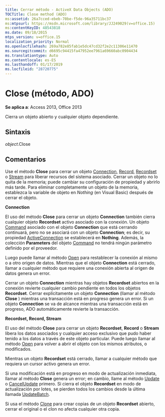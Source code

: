 ```yaml
---
title: Cerrar método - ActiveX Data Objects (ADO)
TOCTitle: Close method (ADO)
ms:assetid: 26a7cced-ebeb-70be-f5de-96a35711bc37
ms:mtpsurl: https://msdn.microsoft.com/library/JJ249029(v=office.15)
ms:contentKeyID: 48543818
ms.date: 09/18/2015
mtps_version: v=office.15
localization_priority: Normal
ms.openlocfilehash: 269a782e85fab1e5dc47cd32f2e2c11306e11470
ms.sourcegitcommit: d6695c94415fa47952ee7961a69660abc0904434
ms.translationtype: Auto
ms.contentlocale: es-ES
ms.lasthandoff: 01/17/2019
ms.locfileid: "28720775"
---
```

# <a name="close-method-ado"></a>Close (método, ADO)


**Se aplica a**: Access 2013, Office 2013

Cierra un objeto abierto y cualquier objeto dependiente.

## <a name="syntax"></a>Sintaxis

*object*.Close

## <a name="remarks"></a>Comentarios

Use el método **Close** para cerrar un objeto [Connection](connection-object-ado.md), [Record](record-object-ado.md), [Recordset](recordset-object-ado.md) o [Stream](stream-object-ado.md) para liberar recursos del sistema asociado. Cerrar un objeto no lo quita de la memoria; puede cambiar su configuración de propiedad y abrirlo más tarde. Para eliminar completamente un objeto de la memoria, establezca la variable de objeto en *Nothing* (en Visual Basic) después de cerrar el objeto.

**Connection**

El uso del método **Close** para cerrar un objeto **Connection** también cierra cualquier objeto **Recordset** activo asociado con la conexión. Un objeto [Command](command-object-ado.md) asociado con el objeto **Connection** que está cerrando continuará, pero no se asociará con un objeto **Connection**; es decir, su propiedad [ActiveConnection](activeconnection-property-ado.md) se establecerá en **Nothing**. Además, la colección **Parameters** del objeto [Command](parameters-collection-ado.md) no tendrá ningún parámetro definido por el proveedor.

Luego puede llamar al método [Open](open-method-ado-connection.md) para restablecer la conexión al mismo o a otro origen de datos. Mientras que el objeto **Connection** está cerrado, llamar a cualquier método que requiere una conexión abierta al origen de datos genera un error.

Cerrar un objeto **Connection** mientras hay objetos **Recordset** abiertos en la conexión revierte cualquier cambio pendiente en todos los objetos **Recordset**. Cerrar explícitamente un objeto **Connection** (llamar al método **Close** ) mientras una transacción está en progreso genera un error. Si un objeto **Connection** se va de alcance mientras una transacción está en progreso, ADO automáticamente revierte la transacción.

**Recordset, Record, Stream**

El uso del método **Close** para cerrar un objeto **Recordset**, **Record** o **Stream** libera los datos asociados y cualquier acceso exclusivo que pudo haber tenido a los datos a través de este objeto particular. Puede luego llamar al método [Open](open-method-ado-recordset.md) para volver a abrir el objeto con los mismos atributos, o modificados.

Mientras un objeto **Recordset** está cerrado, llamar a cualquier método que requiera un cursor activo genera un error.

Si una modificación está en progreso en modo de actualización inmediata, llamar al método **Close** genera un error; en cambio, llame al método [Update](update-method-ado.md) o [CancelUpdate](cancelupdate-method-ado.md) primero. Si cierra el objeto **Recordset** en modo de actualización por lotes, se pierden todos los cambios desde la última llamada [UpdateBatch](updatebatch-method-ado.md).

Si usa el método [Clone](clone-method-ado.md) para crear copias de un objeto **Recordset** abierto, cerrar el original o el clon no afecta cualquier otra copia.

